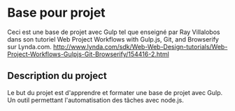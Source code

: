 # Base pour projet

Ceci est une base de projet avec Gulp tel que enseigné par Ray Villalobos dans son tutoriel Web Project Workflows with Gulp.js, Git, and Browserify sur Lynda.com.
http://www.lynda.com/sdk/Web-Web-Design-tutorials/Web-Project-Workflows-Gulpjs-Git-Browserify/154416-2.html

## Description du project

Le but du projet est d'apprendre et formater une base de projet avec Gulp. Un outil permettant l'automatisation des tâches avec node.js.